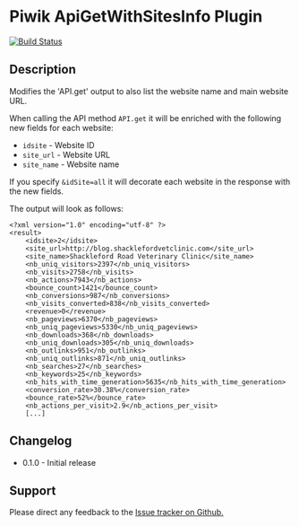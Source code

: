 # Piwik ApiGetWithSitesInfo Plugin


[![Build Status](https://travis-ci.org/piwik/plugin-ApiGetWithSitesInfo.svg?branch=master)](https://travis-ci.org/piwik/plugin-ApiGetWithSitesInfo)

## Description

Modifies the 'API.get' output to also list the website name and main website URL.

When calling the API method `API.get` it will be enriched with the following new fields for each website:

 * `idsite` - Website ID
 * `site_url` - Website URL
 * `site_name` - Website name

 If you specify `&idSite=all` it will decorate each website in the response with the new fields.
 
The output will look as follows:

```
<?xml version="1.0" encoding="utf-8" ?>
<result>
	<idsite>2</idsite>
	<site_url>http://blog.shacklefordvetclinic.com</site_url>
	<site_name>Shackleford Road Veterinary Clinic</site_name>
    <nb_uniq_visitors>2397</nb_uniq_visitors>
    <nb_visits>2758</nb_visits>
    <nb_actions>7943</nb_actions>
    <bounce_count>1421</bounce_count>
    <nb_conversions>987</nb_conversions>
    <nb_visits_converted>838</nb_visits_converted>
    <revenue>0</revenue>
    <nb_pageviews>6370</nb_pageviews>
    <nb_uniq_pageviews>5330</nb_uniq_pageviews>
    <nb_downloads>368</nb_downloads>
    <nb_uniq_downloads>305</nb_uniq_downloads>
    <nb_outlinks>951</nb_outlinks>
    <nb_uniq_outlinks>871</nb_uniq_outlinks>
    <nb_searches>27</nb_searches>
    <nb_keywords>25</nb_keywords>
    <nb_hits_with_time_generation>5635</nb_hits_with_time_generation>
    <conversion_rate>30.38%</conversion_rate>
    <bounce_rate>52%</bounce_rate>
    <nb_actions_per_visit>2.9</nb_actions_per_visit>
    [...]
```

 
## Changelog

* 0.1.0 - Initial release

## Support

Please direct any feedback to the [Issue tracker on Github.](https://github.com/piwik/plugin-ApiGetWithSitesInfo/issues)